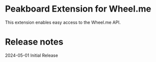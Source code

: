# Peakboard Extension for Wheel.me

This extension enables easy access to the Wheel.me API.


# Release notes
2024-05-01 Initial Release
